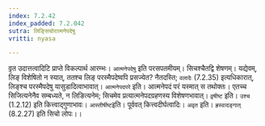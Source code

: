 ```yaml
---
index: 7.2.42
index_padded: 7.2.042
sutra: लिङ्सिचोरात्मनेपदेषु
vritti: nyasa

---
```

वृ़त उदात्तत्वादिटि प्राप्ते विकल्पार्थ आरम्भः। `आत्मनेपदेषु` इति परसपतमीयम्। सिचश्चैतद्वि शेषणम्। यद्येवम्, लिङ् विशेषितो न स्यात्, ततश्च लिङ् परस्मैपदेष्वपि प्रसज्येत? नैतदस्ति; `वलादेः` (7.2.35) इत्यधिकारात्, लिङ्श्च परस्मैपदेषु यासुडादित्वाभावात्। `आत्मनेपदपरे` इति। आत्मनेपदं परं यस्मात् स तथोक्तः। एतच्च सिजित्यनेनैव सम्बध्यते, न लिङित्यनेम; सिचमेव प्रत्यात्मनेपदग्रहणस्य विशेषणभावात्। `वृ़षीष्ट` इति। `उश्च` (1.2.12) इति कित्त्वाद्गुणाभावः। `आस्तीर्षीष्ट`इति। पूर्ववत् कित्त्वदीर्घत्वादिः। `अवृत` इति। `ह्रस्वादङ्गात्` (8.2.27) इति सिचो लोपः।।